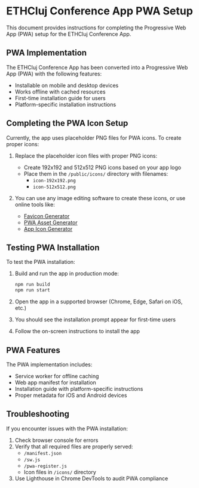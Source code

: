 # ETHCluj Conference App PWA Setup

This document provides instructions for completing the Progressive Web App (PWA) setup for the ETHCluj Conference App.

## PWA Implementation

The ETHCluj Conference App has been converted into a Progressive Web App (PWA) with the following features:

- Installable on mobile and desktop devices
- Works offline with cached resources
- First-time installation guide for users
- Platform-specific installation instructions

## Completing the PWA Icon Setup

Currently, the app uses placeholder PNG files for PWA icons. To create proper icons:

1. Replace the placeholder icon files with proper PNG icons:
   - Create 192x192 and 512x512 PNG icons based on your app logo
   - Place them in the `/public/icons/` directory with filenames:
     - `icon-192x192.png`
     - `icon-512x512.png`

2. You can use any image editing software to create these icons, or use online tools like:
   - [Favicon Generator](https://realfavicongenerator.net/)
   - [PWA Asset Generator](https://www.pwabuilder.com/imageGenerator)
   - [App Icon Generator](https://appicon.co/)

## Testing PWA Installation

To test the PWA installation:

1. Build and run the app in production mode:
   ```bash
   npm run build
   npm run start
   ```

2. Open the app in a supported browser (Chrome, Edge, Safari on iOS, etc.)
3. You should see the installation prompt appear for first-time users
4. Follow the on-screen instructions to install the app

## PWA Features

The PWA implementation includes:

- Service worker for offline caching
- Web app manifest for installation
- Installation guide with platform-specific instructions
- Proper metadata for iOS and Android devices

## Troubleshooting

If you encounter issues with the PWA installation:

1. Check browser console for errors
2. Verify that all required files are properly served:
   - `/manifest.json`
   - `/sw.js`
   - `/pwa-register.js`
   - Icon files in `/icons/` directory
3. Use Lighthouse in Chrome DevTools to audit PWA compliance
